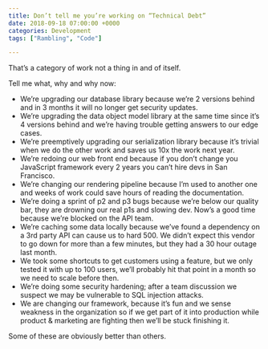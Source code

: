 ```yaml
---
title: Don’t tell me you’re working on “Technical Debt”
date: 2018-09-18 07:00:00 +0000
categories: Development
tags: ["Rambling", "Code"]

---
```

That’s a category of work not a thing in and of itself.

Tell me what, why and why now:

* We’re upgrading our database library because we’re 2 versions behind and in 3 months it will no longer get security updates.
* We’re upgrading the data object model library at the same time since it’s 4 versions behind and we’re having trouble getting answers to our edge cases.
* We’re preemptively upgrading our serialization library because it’s trivial when we do the other work and saves us 10x the work next year.
* We’re redoing our web front end because if you don’t change you JavaScript framework every 2 years you can’t hire devs in San Francisco.
* We’re changing our rendering pipeline because I’m used to another one and weeks of work could save hours of reading the documentation.
* We’re doing a sprint of p2 and p3 bugs because we’re below our quality bar, they are drowning our real p1s and slowing dev. Now’s a good time because we’re blocked on the API team.
* We’re caching some data locally because we’ve found a dependency on a 3rd party API can cause us to hard 500. We didn’t expect this vendor to go down for more than a few minutes, but they had a 30 hour outage last month.
* We took some shortcuts to get customers using a feature, but we only tested it with up to 100 users, we’ll probably hit that point in a month so we need to scale before then.
* We’re doing some security hardening; after a team discussion we suspect we may be vulnerable to SQL injection attacks.
* We are changing our framework, because it’s fun and we sense weakness in the organization so if we get part of it into production while product & marketing are fighting then we’ll be stuck finishing it.

Some of these are obviously better than others.